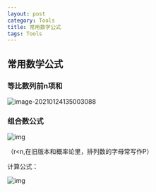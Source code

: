 ```yaml
---
layout: post
category: Tools
title: 常用数学公式
tags: Tools
---
```


## 常用数学公式

### 等比数列前n项和

![image-20210124135003088](https://cdn.jsdelivr.net/gh/mafulong/mdPic@v1/v1/1.png)



### 组合数公式

![img](https://cdn.jsdelivr.net/gh/mafulong/mdPic@master/typora/20210124135044.svg)

（r<n,在旧版本和概率论里，排列数的字母常写作P）

计算公式：

![img](https://cdn.jsdelivr.net/gh/mafulong/mdPic@master/typora/20210124135156.svg)

